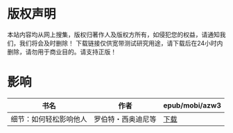 # 版权声明

本站内容均从网上搜集，版权归著作人及版权方所有，如侵犯您的权益，请通知我们，我们将会及时删除！ 下载链接仅供宽带测试研究用途，请下载后在24小时内删除，请勿用于商业目的。请支持正版！

# 影响

| 书名 | 作者 | epub/mobi/azw3 |
| --- | --- | --- |
| 细节：如何轻松影响他人 | 罗伯特・西奥迪尼等 | [下载](https://url89.ctfile.com/f/31084289-1357015507-30ee58?p=8866) |
